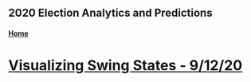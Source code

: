 ## 2020 Election Analytics and Predictions

#### [Home](https://bchaps1999.github.io/2020_election_analytics/)

# [Visualizing Swing States - 9/12/20](posts/week_1.md)
